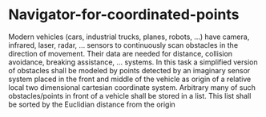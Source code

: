 # Navigator-for-coordinated-points
Modern vehicles (cars, industrial trucks, planes, robots, ...) have camera, infrared, laser, radar, ... sensors to continuously scan obstacles in the direction of movement. Their data are needed for distance, collision avoidance, breaking assistance, ... systems. In this task a simplified version of obstacles shall be modeled by points detected by an imaginary sensor system placed in the front and middle of the vehicle as origin of a relative local two dimensional cartesian coordinate system. Arbitrary many of such obstacles/points in front of a vehicle shall be stored in a list. This list shall be sorted by the Euclidian distance from the origin

